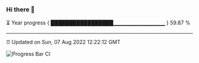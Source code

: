 ### Hi there 👋

⏳ Year progress { █████████████████▁▁▁▁▁▁▁▁▁▁▁▁▁ } 59.87 %

---

⏰ Updated on Sun, 07 Aug 2022 12:22:12 GMT

![Progress Bar CI](https://github.com/liununu/liununu/workflows/Progress%20Bar%20CI/badge.svg)
